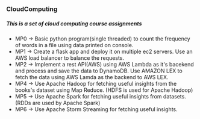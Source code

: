 ### CloudComputing

##### This is a set of cloud computing course assignments 
* MP0 -> Basic python program(single threaded) to count the frequency of words in a file using data printed on console.
* MP1 -> Create a flask app and deploy it on multiple ec2 servers. Use an AWS load balancer to balance the requests.
* MP2 -> Implement a rest API(AWS) using AWS Lambda as it's bacekend and process and save the data to DynamoDB. Use AMAZON LEX to fetch the data using AWS Lamda as the backend to AWS LEX.
* MP4 -> Use Apache Hadoop for fetching useful insights from the books's dataset using Map Reduce. (HDFS is used for Apache Hadoop)
* MP5 -> Use Apache Spark for fetching useful insights from datasets. (RDDs are used by Apache Spark)
* MP6 -> Use Apache Storm Streaming for fetching useful insights.


